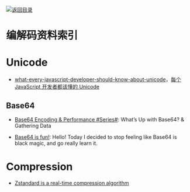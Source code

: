 [![返回目录](https://user-images.githubusercontent.com/5803001/38079637-ff0abcf0-3371-11e8-9b76-ad651620afc7.jpg)](https://github.com/wxyyxc1992/Awesome-Links)

# 编解码资料索引

# Unicode

- [what-every-javascript-developer-should-know-about-unicode](https://rainsoft.io/what-every-javascript-developer-should-know-about-unicode/)，[每个 JavaScript 开发者都该懂的 Unicode](http://www.tuicool.com/articles/aiqIji7)

## Base64

- [Base64 Encoding & Performance #Series#](https://csswizardry.com/2017/02/base64-encoding-and-performance/): What’s Up with Base64? & Gathering Data

- [Base64 is fun!](https://dev.to/legolord208/base64-is-fun--420d): Hello! Today I decided to stop feeling like Base64 is black magic, and go really learn it.

# Compression

- [Zstandard is a real-time compression algorithm](http://facebook.github.io/zstd/#other-languages)

